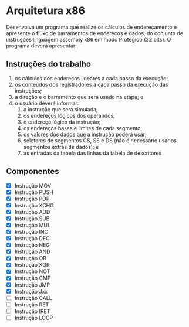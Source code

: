 # Arquitetura x86

Desenvolva um programa que realize os cálculos de endereçamento e apresente o fluxo de barramentos de endereços e dados, do conjunto de instruções linguagem assembly x86 em modo Protegido (32 bits). O programa deverá apresentar:

## Instruções do trabalho

1. os cálculos dos endereços lineares a cada passo da execução;
2. os conteúdos dos registradores a cada passo da execução das instruções;
3. a direção e o barramento que será usado na etapa; e
4. o usuário deverá informar:
    1. a instrução que será simulada;
    2. os endereços lógicos dos operandos;
    3. o endereço lógico da instrução;
    4. os endereços bases e limites de cada segmento;
    5. os valores dos dados que a instrução poderá usar;
    6. seletores de segmentos CS, SS e DS (não é necessário usar os segmentos extras de dados); e
    7. as entradas da tabela das linhas da tabela de descritores

## Componentes

* [X] Instrução MOV
* [X] Instrução PUSH
* [X] Instrução POP
* [X] Instrução XCHG
* [X] Instrução ADD
* [X] Instrução SUB
* [X] Instrução MUL
* [X] Instrução INC
* [X] Instrução DEC
* [X] Instrução NEG
* [X] Instrução AND
* [X] Instrução OR
* [X] Instrução XOR
* [X] Instrução NOT
* [X] Instrução CMP
* [X] Instrução JMP
* [X] Instrução Jxx
* [ ] Instrução CALL
* [ ] Instrução RET
* [ ] Instrução IRET
* [ ] Instrução LOOP
